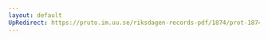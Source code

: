 ```yaml
---
layout: default
UpRedirect: https://pruto.im.uu.se/riksdagen-records-pdf/1874/prot-1874--ak--409/prot-1874--ak--409_044.pdf
---
```

